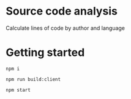 # Source code analysis

Calculate lines of code by author and language

# Getting started

    npm i

    npm run build:client

    npm start
